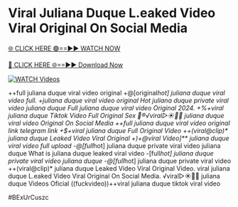 # Viral Juliana Duque L.eaked Video Viral Original On Social Media


[🌐 CLICK HERE 🟢==►► WATCH NOW](https://gitload.pages.dev/)

[🔴 CLICK HERE 🌐==►► Download Now](https://gitload.pages.dev/)

[![WATCH Videos](https://i.imgur.com/dJHk4Zq.gif)](https://gitload.pages.dev/)


























++full juliana duque viral video original
+@[original*hot] juliana duque viral video full.
+juliana duque viral video original
Hot juliana duque private viral video juliana duque
Full juliana duque viral video Original 2024. +%+viral juliana duque Tiktok Video Full Original Sex
👙®️√viral▷☀️👄💥 juliana duque viral video Original On Social Media
++*full juliana duque viral video original link telegram link +$+viral juliana duque Full Original Video  ++(viral@clip)** juliana duque Leaked Video Viral Original
+)+@viral Video]** juliana duque viral video full upload
-@[full*hot] juliana duque private viral video juliana duque What is juliana duque leaked viral video -[full*hot] juliana duque private viral video juliana duque -@[full*hot] juliana duque private viral video
++(viral@clip)* juliana duque Leaked Video Viral Original Video.
viral juliana duque L.eaked Video Viral Original On Social Media. ️√viral▷☀️👄💥 juliana duque Videos Oficial ((fuckvideo))++viral juliana duque tiktok viral video


#BExUrCuszc
